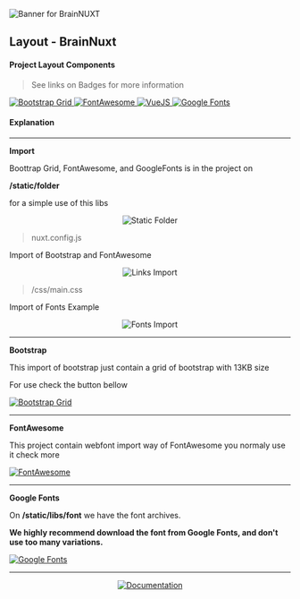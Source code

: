 ![Banner for BrainNUXT](https://github.com/maccali/BrainNUXT/blob/master/.github/banner.png)

## Layout - BrainNuxt

#### Project Layout Components
> See links on Badges for more information

  <a href="https://getbootstrap.com" target="_blank">
    <img alt="Bootstrap Grid" src="https://img.shields.io/badge/Bootstrap Grid-4.4.1-0.svg?style=flat-square&color=563d7c&labelColor=000000">
  </a>
  <a href="https://fontawesome.com" target="_blank">
    <img alt="FontAwesome" src="https://img.shields.io/badge/Font Awesome-5.13.0-0.svg?style=flat-square&color=228ae6&labelColor=000000">
  </a>
  <a href="https://vuejs.org/?brainnuxt=true">
    <img alt="VueJS" src="https://img.shields.io/badge/VueJS-^2.6.11-0.svg?style=flat-square&color=41b883&labelColor=000000">
  </a>
  <a href="https://fonts.google.com" target="_blank">
    <img alt="Google Fonts" src="https://img.shields.io/badge/Google-Fonts-0.svg?style=flat-square&color=ff5252&labelColor=000000" />
  </a>

#### Explanation

<hr>
<p>
  <b>Import</b>
</p>
<p>
  Boottrap Grid, FontAwesome, and GoogleFonts is in the project on <p><b>/static/folder</b></p> for a simple use of this libs
</p>
<p align="center">
  <img alt="Static Folder" src="https://github.com/maccali/BrainNUXT/blob/maccali/.github/code/folderFile/static.png">
</p>

> nuxt.config.js

<p>
  Import of Bootstrap and FontAwesome
</p>
<p align="center">
  <img alt="Links Import" src="https://github.com/maccali/BrainNUXT/blob/maccali/.github/code/env/link.png">
</p>

> /css/main.css

<p>
  Import of Fonts Example
</p>
<p align="center">
  <img alt="Fonts Import" src="https://github.com/maccali/BrainNUXT/blob/maccali/.github/code/env/css.png">
</p>



<hr/>
<p>
  <b>Bootstrap</b>
</p>
<p>
  This import of bootstrap just contain a grid of bootstrap with 13KB size 
</p>
<p>
  For use check the button bellow
</p>
<a href="https://getbootstrap.com/docs/4.4/layout/grid/" target="_blank">
  <img alt="Bootstrap Grid" src="https://img.shields.io/badge/Bootstrap-Grid Docs-0.svg?style=flat-square&color=563d7c&labelColor=000000">
</a>

<hr>
<p>
  <b>FontAwesome</b>
</p>
<p>
  This project contain webfont import way of FontAwesome you normaly use it check more 
</p>
<a href="https://fontawesome.com" target="_blank">
  <img alt="FontAwesome" src="https://img.shields.io/badge/Font-Awesome-0.svg?style=flat-square&color=0b9a6e&labelColor=000000">
</a>

<hr>
<p>
  <b>Google Fonts</b>
</p>
<p>
  On <b>/static/libs/font</b> we have the font archives.
</p>
<p>
  <b>
    We highly recommend download the font from Google Fonts, and don't use too many variations.
  </b>
</p>
<a href="https://fonts.google.com" target="_blank">
  <img alt="Google Fonts" src="https://img.shields.io/badge/Google-Fonts-0.svg?style=flat-square&color=ff5252&labelColor=000000" />
</a>

<hr>
<p align="center">
  <a href="https://github.com/maccali/BrainNUXT/blob/master/.docs/Index.md">
    <img alt="Documentation" src="https://img.shields.io/static/v1?label=GO TO&message=DOCS INDEX&color=7159c1&labelColor=000000&style=flat-square">
  </a>
</p>
